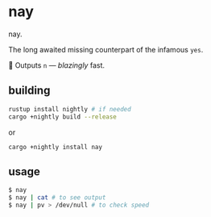 # nay
nay.

The long awaited missing counterpart of the infamous `yes`.

🚀 Outputs `n` — *blazingly* fast.

## building
```sh
rustup install nightly # if needed
cargo +nightly build --release
```

or

```
cargo +nightly install nay
```

## usage
```sh
$ nay
$ nay | cat # to see output
$ nay | pv > /dev/null # to check speed
```

